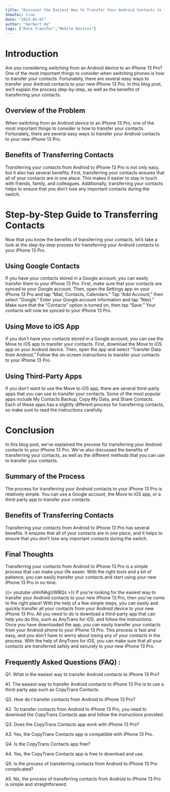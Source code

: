 ```yaml
---
title: "Discover the Easiest Way to Transfer Your Android Contacts to iPhone 13 Pro!"
ShowToc: true 
date: "2023-01-01"
author: "Herbert Ho" 
tags: ["Data Transfer","Mobile Devices"]
---
```

# Introduction

Are you considering switching from an Android device to an iPhone 13 Pro? One of the most important things to consider when switching phones is how to transfer your contacts. Fortunately, there are several easy ways to transfer your Android contacts to your new iPhone 13 Pro. In this blog post, we’ll explain the process step-by-step, as well as the benefits of transferring your contacts. 

## Overview of the Problem

When switching from an Android device to an iPhone 13 Pro, one of the most important things to consider is how to transfer your contacts. Fortunately, there are several easy ways to transfer your Android contacts to your new iPhone 13 Pro. 

## Benefits of Transferring Contacts

Transferring your contacts from Android to iPhone 13 Pro is not only easy, but it also has several benefits. First, transferring your contacts ensures that all of your contacts are in one place. This makes it easier to stay in touch with friends, family, and colleagues. Additionally, transferring your contacts helps to ensure that you don’t lose any important contacts during the switch. 

# Step-by-Step Guide to Transferring Contacts

Now that you know the benefits of transferring your contacts, let’s take a look at the step-by-step process for transferring your Android contacts to your iPhone 13 Pro. 

## Using Google Contacts

If you have your contacts stored in a Google account, you can easily transfer them to your iPhone 13 Pro. First, make sure that your contacts are synced to your Google account. Then, open the Settings app on your iPhone 13 Pro and tap “Mail, Contacts, Calendars.” Tap “Add Account,” then select “Google.” Enter your Google account information and tap “Next.” Make sure that the “Contacts” option is turned on, then tap “Save.” Your contacts will now be synced to your iPhone 13 Pro. 

## Using Move to iOS App

If you don’t have your contacts stored in a Google account, you can use the Move to iOS app to transfer your contacts. First, download the Move to iOS app on your Android device. Then, open the app and select “Transfer Data from Android.” Follow the on-screen instructions to transfer your contacts to your iPhone 13 Pro. 

## Using Third-Party Apps

If you don’t want to use the Move to iOS app, there are several third-party apps that you can use to transfer your contacts. Some of the most popular apps include My Contacts Backup, Copy My Data, and Share Contacts. Each of these apps has a slightly different process for transferring contacts, so make sure to read the instructions carefully. 

# Conclusion

In this blog post, we’ve explained the process for transferring your Android contacts to your iPhone 13 Pro. We’ve also discussed the benefits of transferring your contacts, as well as the different methods that you can use to transfer your contacts. 

## Summary of the Process

The process for transferring your Android contacts to your iPhone 13 Pro is relatively simple. You can use a Google account, the Move to iOS app, or a third-party app to transfer your contacts. 

## Benefits of Transferring Contacts

Transferring your contacts from Android to iPhone 13 Pro has several benefits. It ensures that all of your contacts are in one place, and it helps to ensure that you don’t lose any important contacts during the switch. 

## Final Thoughts

Transferring your contacts from Android to iPhone 13 Pro is a simple process that can make your life easier. With the right tools and a bit of patience, you can easily transfer your contacts and start using your new iPhone 13 Pro in no time.

{{< youtube uHmNAgUWBQs >}} 
If you're looking for the easiest way to transfer your Android contacts to your new iPhone 13 Pro, then you've come to the right place! With the help of a few simple steps, you can easily and quickly transfer all your contacts from your Android device to your new iPhone 13 Pro. All you need to do is download a third-party app that can help you do this, such as AnyTrans for iOS, and follow the instructions. Once you have downloaded the app, you can easily transfer your contacts from your Android phone to your iPhone 13 Pro. This process is fast and easy, and you don't have to worry about losing any of your contacts in the process. With the help of AnyTrans for iOS, you can make sure that all your contacts are transferred safely and securely to your new iPhone 13 Pro.

## Frequently Asked Questions (FAQ) :
Q1. What is the easiest way to transfer Android contacts to iPhone 13 Pro?

A1. The easiest way to transfer Android contacts to iPhone 13 Pro is to use a third-party app such as CopyTrans Contacts.

Q2. How do I transfer contacts from Android to iPhone 13 Pro?

A2. To transfer contacts from Android to iPhone 13 Pro, you need to download the CopyTrans Contacts app and follow the instructions provided.

Q3. Does the CopyTrans Contacts app work with iPhone 13 Pro?

A3. Yes, the CopyTrans Contacts app is compatible with iPhone 13 Pro.

Q4. Is the CopyTrans Contacts app free?

A4. Yes, the CopyTrans Contacts app is free to download and use.

Q5. Is the process of transferring contacts from Android to iPhone 13 Pro complicated?

A5. No, the process of transferring contacts from Android to iPhone 13 Pro is simple and straightforward.


